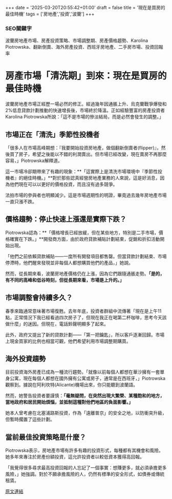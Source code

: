 +++
date = '2025-03-20T20:55:42+01:00'
draft = false
title = '現在是買房的最佳時機'
tags = ['房地產','投資','波蘭']
+++

### SEO關鍵字
波蘭房地產市場、房產投資策略、市場調整期、房產價格趨勢、Karolina Piotrowska、翻新倒賣、海外房產投資、西班牙房地產、二手房市場、投資回報率
#  房產市場「清洗期」到來：現在是買房的最佳時機

波蘭房地產市場正經歷一場必然的修正。經過幾年因通脹上升、烏克蘭戰爭爆發和2%低息貸款計劃推動的快速增長後，市場終於降溫。正如經驗豐富的房產投資者Karolina Piotrowska所說：「這不是市場的慘淡結局，而是必然會發生的調整。」

## 市場正在「清洗」季節性投機者

「很多人在市場高峰期想：『我要開始投資房地產，做個翻新倒賣者(flipper)』，然後買了房子，希望之後能以不錯的利潤賣出。但市場已經改變，現在賣房不再那麼容易，」Piotrowska解釋道。

這一市場冷卻期帶來了有趣的現象：**「這實際上是清洗市場環境中『季節性投機者』的絕佳時機。」**對於那些認真經營房地產業務的人來說，這是好消息，因為他們現在可以以更好的價格投資，而且沒有過多競爭。

法拍市場的參與者也明顯減少。這是市場週期性的明證，畢竟過去幾年房地產市場一直只漲不跌。

## 價格趨勢：停止快速上漲還是實際下跌？

Piotrowska認為：**「價格增長已經放緩，但在某些地方，特別是二手市場，價格確實在下跌。」**開發商方面，由於政府貸款補貼計劃結束，促銷和折扣活動開始出現。

「他們之前依賴貸款補貼——一度所有開發項目都售罄。但當貸款計劃結束、市場停滯時，他們醒來發現並非每個人都想購買他們的產品，」她說。

然而，從長期來看，波蘭房地產價格仍在上漲，因為它們跟隨通脹走勢。**「是的，有不同的高峰和低谷時刻，但從長期來看，市場是上升的。」**

## 市場調整會持續多久？

春季來臨通常意味著市場復甦。去年年底，投資者群組中流傳著「現在是上午11點，正常情況下我已經看過四次房子了，但現在我正在喝第二杯咖啡，思考今天該做什麼」的迷因。但現在，電話鈴聲明顯多了起來。

此外，政府又提出了新的貸款計劃——「第一把鑰匙」，所以客戶逐漸回歸。市場上現金買家的比例也相當可觀，他們希望利用市場調整期購買。

## 海外投資趨勢

目前投資海外房產已成為一種流行趨勢。「就像以前每個人都想在華沙擁有一套單身公寓，現在每個人都想在國外擁有公寓或房子，通常是在西班牙，」Piotrowska觀察到。據說在阿利坎特(Alicante)機場出來，你只能聽到波蘭語。

然而，她警告投資者要謹慎：**「毫無疑問，在突然出現大繁榮、某種飽和的地方，當地政府和居民開始煩惱，並抵制這種對他們地區的負面影響。」**

她本人曾考慮在北塞浦路斯投資，作為「遠離普京」的安全之地，以防衝突升級，但暫時擱置了這些計劃。

## 當前最佳投資策略是什麼？

Piotrowska表示，房地產市場有許多有趣的投資形式，每種都有其機會和風險。她多年來專注於房產份額投資，這允許投資者以較低資本獲得高回報。

「我覺得很多尋求最高投資回報的人忘記了一個事實：想賺更多，就必須承擔更多風險，」她強調。對於不願承擔風險的人，仍然有標準的安全形式，如債券或傳統租賃。



[原文連結](https://www.forbes.pl/inwestowanie/czyszczenie-rynku-nieruchomosci-fliperka-jesli-kupowac-mieszkanie-to-teraz/3fn9x9b)

